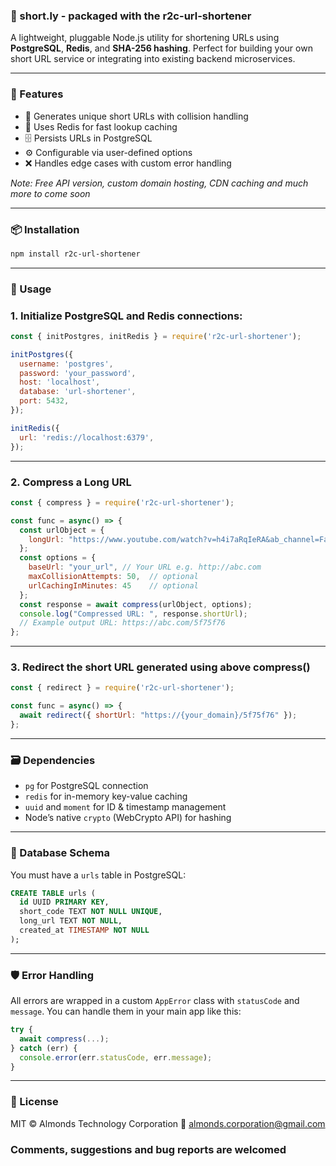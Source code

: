 ### 🧩 short.ly - packaged with the **r2c-url-shortener**

A lightweight, pluggable Node.js utility for shortening URLs using **PostgreSQL**, **Redis**, and **SHA-256 hashing**. Perfect for building your own short URL service or integrating into existing backend microservices.

---

### 🚀 Features

- 🔗 Generates unique short URLs with collision handling
- 🧠 Uses Redis for fast lookup caching
- 🗄 Persists URLs in PostgreSQL
- ⚙️ Configurable via user-defined options
- ❌ Handles edge cases with custom error handling

*Note: Free API version, custom domain hosting, CDN caching and much more to come soon*

---

### 📦 Installation

```bash
npm install r2c-url-shortener
```

---

### 🧰 Usage

### 1. Initialize PostgreSQL and Redis connections:

```js
const { initPostgres, initRedis } = require('r2c-url-shortener');

initPostgres({
  username: 'postgres',
  password: 'your_password',
  host: 'localhost',
  database: 'url-shortener',
  port: 5432,
});

initRedis({
  url: 'redis://localhost:6379',
});
```

---

### 2. Compress a Long URL

```js
const { compress } = require('r2c-url-shortener');

const func = async() => {
  const urlObject = {
    longUrl: "https://www.youtube.com/watch?v=h4i7aRqIeRA&ab_channel=FarawayVillage"
  };
  const options = {
    baseUrl: "your_url", // Your URL e.g. http://abc.com
    maxCollisionAttempts: 50,  // optional
    urlCachingInMinutes: 45    // optional
  };
  const response = await compress(urlObject, options);
  console.log("Compressed URL: ", response.shortUrl);
  // Example output URL: https://abc.com/5f75f76
};
```

---

### 3. Redirect the short URL generated using above compress()

```js
const { redirect } = require('r2c-url-shortener');

const func = async() => {
  await redirect({ shortUrl: "https://{your_domain}/5f75f76" });
};
```

---

### 🗃️ Dependencies

- `pg` for PostgreSQL connection
- `redis` for in-memory key-value caching
- `uuid` and `moment` for ID & timestamp management
- Node’s native `crypto` (WebCrypto API) for hashing

---

### 📁 Database Schema

You must have a `urls` table in PostgreSQL:

```sql
CREATE TABLE urls (
  id UUID PRIMARY KEY,
  short_code TEXT NOT NULL UNIQUE,
  long_url TEXT NOT NULL,
  created_at TIMESTAMP NOT NULL
);
```

---

### 🛡 Error Handling

All errors are wrapped in a custom `AppError` class with `statusCode` and `message`. You can handle them in your main app like this:

```js
try {
  await compress(...);
} catch (err) {
  console.error(err.statusCode, err.message);
}
```

---

### 📜 License

MIT © Almonds Technology Corporation
📧 almonds.corporation@gmail.com

### Comments, suggestions and bug reports are welcomed 
